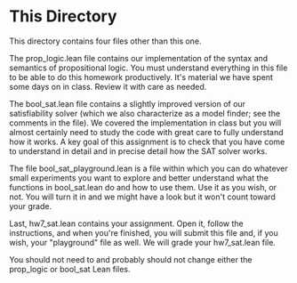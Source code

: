# This Directory

This directory contains four files other than this one.

The prop_logic.lean file contains  our implementation of
the syntax and semantics of propositional logic. You must
understand everything in this file to be able to do this
homework productively. It's material we have spent some
days on in class. Review it with care as needed.

The bool_sat.lean file contains a slightly improved
version of our satisfiability solver (which we also
characterize as a model finder; see the comments in
the file). We covered the implementation in class but
you will almost certainly need to study the code with
great care to fully understand how it works. A key
goal of this assignment is to check that you have
come to understand in detail and in precise detail
how the SAT solver works.

The file bool_sat_playground.lean is a file within
which you can do whatever small experiments you want
to explore and better understand what the functions
in bool_sat.lean do and how to use them. Use it as
you wish, or not. You will turn it in and we might
have a look but it won't count toward your grade.

Last, hw7_sat.lean contains your assignment.
Open it, follow the instructions, and when you're
finished, you will submit this file and, if you
wish, your "playground" file as well. We will
grade your hw7_sat.lean file.

You should not need to and probably should not
change either the prop_logic or bool_sat Lean
files.

